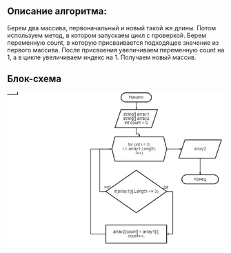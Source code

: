 ## Описание алгоритма:
Берем два массива, первоначальный и новый такой же длины. Потом используем метод, в котором запускаем цикл с проверкой. Берем переменную count, в которую присваивается подходящее значение из первого массива. После присвоения увеличиваем переменную count на 1, а в цикле увеличиваем индекс на 1. Получаем новый массив.

 ## Блок-схема
 ![illustration](diagram.jpg)